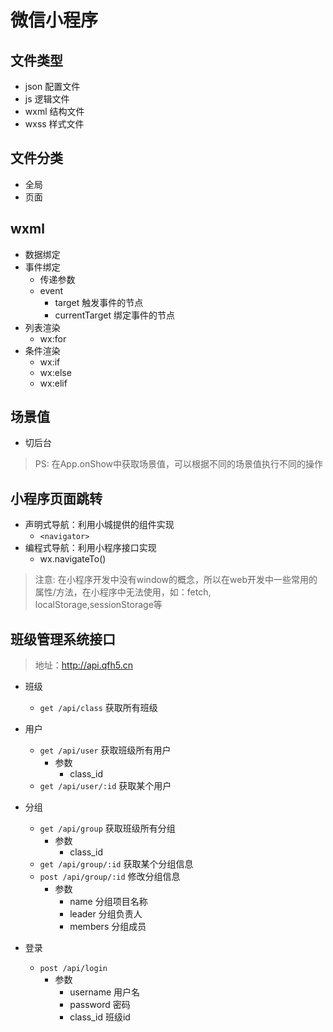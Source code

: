 # 微信小程序

## 文件类型
* json  配置文件
* js    逻辑文件
* wxml  结构文件
* wxss  样式文件

## 文件分类
* 全局
* 页面


## wxml
* 数据绑定
* 事件绑定
    * 传递参数
    * event
        * target            触发事件的节点
        * currentTarget     绑定事件的节点
* 列表渲染
    * wx:for
* 条件渲染
    * wx:if
    * wx:else
    * wx:elif

## 场景值
* 切后台
> PS: 在App.onShow中获取场景值，可以根据不同的场景值执行不同的操作

## 小程序页面跳转
* 声明式导航：利用小城提供的组件实现
    *  `<navigator>`
* 编程式导航：利用小程序接口实现
    * wx.navigateTo()

>注意: 在小程序开发中没有window的概念，所以在web开发中一些常用的属性/方法，在小程序中无法使用，如：fetch, localStorage,sessionStorage等

## 班级管理系统接口
> 地址：http://api.qfh5.cn
* 班级
    * `get /api/class`      获取所有班级

* 用户
    * `get /api/user`       获取班级所有用户
        * 参数
            * class_id
    * `get /api/user/:id`   获取某个用户
* 分组
    * `get /api/group`      获取班级所有分组
        * 参数
            * class_id
    * `get /api/group/:id`   获取某个分组信息
    * `post /api/group/:id`   修改分组信息
        * 参数
            * name      分组项目名称
            * leader    分组负责人
            * members   分组成员
* 登录
    * `post /api/login`
        * 参数
            * username  用户名
            * password  密码
            * class_id  班级id

##